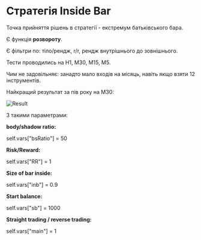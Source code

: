  # Стратегія Inside Bar
 
Точка прийняття рішень в стратегії - екстремум батьківського бара.

Є функція **розвороту**.

Є фільтри по:   тіло/рендж, 
                r/r, 
                рендж внутрішнього до зовнішнього.


Тести проводились на Н1, М30, М15, М5.

Чим не задовільняє: занадто мало входів на місяць, навіть якщо взяти 12 інструментів.

Найкращий результат за пів року на М30:

![Result](https://user-images.githubusercontent.com/108072766/215754311-3d4ae17c-a146-42f0-878e-67052f54a3d0.jpg)

З такими параметрами:

**body/shadow ratio:**

self.vars["bsRatio"] = 50

**Risk/Reward:**

self.vars["RR"] = 1

**Size of bar inside:**

self.vars["inb"] = 0.9

**Start balance:**

self.vars["sb"] = 1000

**Straight trading / reverse trading:**

self.vars["main"] = 1
